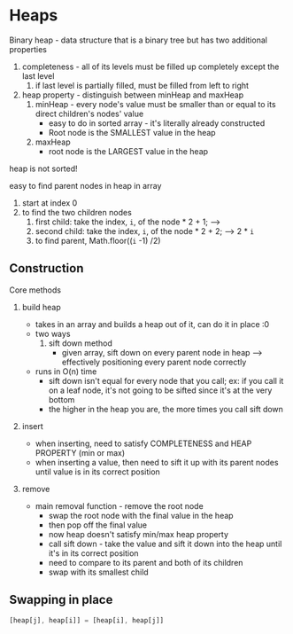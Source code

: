 # Heaps
Binary heap - data structure that is a binary tree but has two additional properties

1. completeness - all of its levels must be filled up completely except the last level
    1. if last level is partially filled, must be filled from left to right
2. heap property - distinguish between minHeap and maxHeap
    1. minHeap - every node's value must be smaller than or equal to its direct children's nodes' value
        * easy to do in sorted array - it's literally already constructed
        * Root node is the SMALLEST value in the heap
    2. maxHeap
        * root node is the LARGEST  value in the heap


heap is not sorted!

easy to find parent nodes in heap in array
1. start at index 0
2. to find the two children nodes
    1. first child: take the index, `i`, of the node * 2 + 1; -->
    2. second child: take the index, `i`, of the node * 2 + 2; -->  2 * `i`
    3. to find parent, Math.floor((`i` -1) /2)

## Construction
Core methods
1. build heap
    * takes in an array and builds a heap out of it, can do it in place :0
    * two ways
        1. sift down method
            * given array, sift down on every parent node in heap --> effectively positioning every parent node correctly
    * runs in O(n) time
        * sift down isn't equal for every node that you call; ex: if you call it on a leaf node, it's not going to be sifted since it's at the very bottom
        * the higher in the heap you are, the more times you call sift down

2. insert
    * when inserting, need to satisfy COMPLETENESS and HEAP PROPERTY (min or max)
    * when inserting a value, then need to sift it up with its parent nodes until value is in its correct position
3. remove
    * main removal function - remove the root node
        * swap the root node with the final value in the heap
        * then pop off the final value
        * now heap doesn't satisfy min/max heap property
        * call sift down - take the value and sift it down into the heap until it's in its correct position
        * need to compare to its parent and both of its children
        * swap with its smallest child

## Swapping in place
```js
[heap[j], heap[i]] = [heap[i], heap[j]]
```
